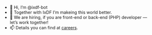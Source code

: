 - 👋 Hi, I’m @ixdf-bot
- 👀 Together with IxDF I’m makeing this world better.
- 🌱 We are hiring, if you are front-end or back-end (PHP) developer — let’s work together! 
- 📫 Details you can find at [careers](https://www.interaction-design.org/about/careers#open-positions).

<!---
ixdf-bot/ixdf-bot is a ✨ special ✨ repository because its `README.md` (this file) appears on your GitHub profile.
You can click the Preview link to take a look at your changes.
--->
